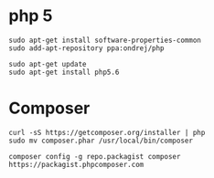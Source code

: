 # php 5

	sudo apt-get install software-properties-common
	sudo add-apt-repository ppa:ondrej/php
	
	sudo apt-get update
	sudo apt-get install php5.6
	
	
	
# Composer


	curl -sS https://getcomposer.org/installer | php
	sudo mv composer.phar /usr/local/bin/composer
	
	composer config -g repo.packagist composer https://packagist.phpcomposer.com